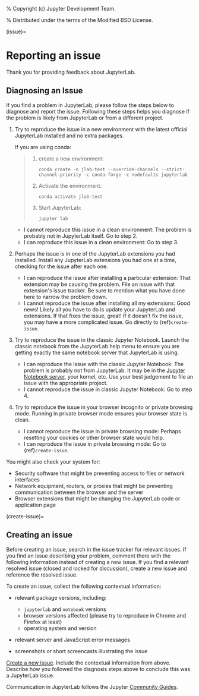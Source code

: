 % Copyright (c) Jupyter Development Team.

% Distributed under the terms of the Modified BSD License.

(issue)=

# Reporting an issue

Thank you for providing feedback about JupyterLab.

## Diagnosing an Issue

If you find a problem in JupyterLab, please follow the steps below to diagnose and report the issue. Following these steps helps you diagnose if the problem is likely from JupyterLab or from a different project.

1. Try to reproduce the issue in a new environment with the latest official JupyterLab installed and no extra packages.

   If you are using conda:

   > 1. create a new environment:
   >
   >    ```
   >    conda create -n jlab-test --override-channels --strict-channel-priority -c conda-forge -c nodefaults jupyterlab
   >    ```
   >
   > 2. Activate the environment:
   >
   >    ```
   >    conda activate jlab-test
   >    ```
   >
   > 3. Start JupyterLab:
   >
   >    ```
   >    jupyter lab
   >    ```

   - I cannot reproduce this issue in a clean environment: The problem is probably not in JupyterLab itself. Go to step 2.
   - I can reproduce this issue in a clean environment: Go to step 3.

2. Perhaps the issue is in one of the JupyterLab extensions you had installed. Install any JupyterLab extensions you had one at a time, checking for the issue after each one.

   - I can reproduce the issue after installing a particular extension: That extension may be causing the problem. File an issue with that extension's issue tracker. Be sure to mention what you have done here to narrow the problem down.
   - I cannot reproduce the issue after installing all my extensions: Good news! Likely all you have to do is update your JupyterLab and extensions. If that fixes the issue, great! If it doesn't fix the issue, you may have a more complicated issue. Go directly to {ref}`create-issue`.

3. Try to reproduce the issue in the classic Jupyter Notebook. Launch the classic notebook from the JupyterLab help menu to ensure you are getting exactly the same notebook server that JupyterLab is using.

   - I can reproduce the issue with the classic Jupyter Notebook: The problem is probably not from JupyterLab. It may be in the [Jupyter Notebook server](https://github.com/jupyter/notebook), your kernel, etc. Use your best judgement to file an issue with the appropriate project.
   - I cannot reproduce the issue in classic Jupyter Notebook: Go to step 4.

4. Try to reproduce the issue in your browser incognito or private browsing mode. Running in private browser mode ensures your browser state is clean.

   - I cannot reproduce the issue in private browsing mode: Perhaps resetting your cookies or other browser state would help.
   - I can reproduce the issue in private browsing mode: Go to {ref}`create-issue`.

You might also check your system for:

- Security software that might be preventing access to files or network interfaces
- Network equipment, routers, or proxies that might be preventing communication between the browser and the server
- Browser extensions that might be changing the JupyterLab code or application page

(create-issue)=

## Creating an issue

Before creating an issue, search in the issue tracker for relevant issues. If you find an issue describing your problem, comment there with the following information instead of creating a new issue. If you find a relevant resolved issue (closed and locked for discussion), create a new issue and reference the resolved issue.

To create an issue, collect the following contextual information:

- relevant package versions, including:

  - `jupyterlab` and `notebook` versions
  - browser versions affected (please try to reproduce in Chrome and Firefox at least)
  - operating system and version

- relevant server and JavaScript error messages

- screenshots or short screencasts illustrating the issue

[Create a new issue](https://github.com/jupyterlab/jupyterlab/issues/new). Include the contextual information from above. Describe how you followed the diagnosis steps above to conclude this was a JupyterLab issue.

Communication in JupyterLab follows the Jupyter [Community Guides](https://jupyter.readthedocs.io/en/latest/community/content-community.html).

